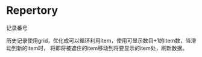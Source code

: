 # Repertory
记录番号

历史记录使用grid，优化成可以循环利用item，使用可显示数目+1的item数，当滑动到新的item时，
将即将被遮住的item移动到将要显示的item处，刷新数据。
